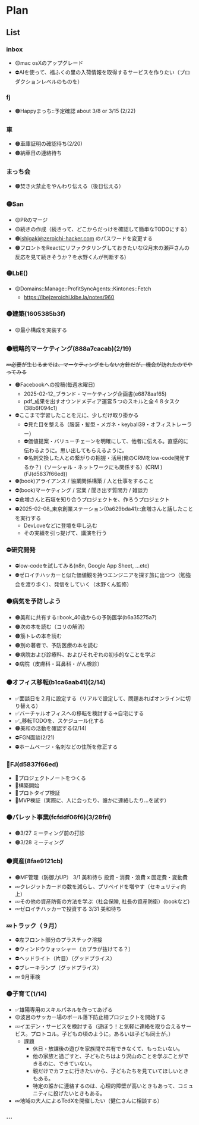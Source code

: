 # Plan
## List
### inbox
- 🟡mac osXのアップグレード
- ⛔️AIを使って、福ふくの里の入荷情報を取得するサービスを作りたい（プロダクションレベルのものを）

### fj
- 🟠Happyまっち::予定確認 about 3/8 or 3/15 (2/22)

### 車
- 🟠車庫証明の確認待ち(2/20)
- 🟠納車日の連絡待ち

### まっち会
- 🟠焚き火禁止をやんわり伝える（後日伝える）

### 🟡San
- 🟡PRのマージ
- 🟡続きの作成（続きって、どこからだっけを確認して簡単なTODOにする）
- 🟠ishigaki@zeroichi-hacker.com のパスワードを変更する
- 🟠フロントをReactにリファクタリングしておきたいな(2月末の瀬戸さんの反応を見て続きそうか？を水野くんが判断する)

### 🟡LbE()
- 🟡Domains::Manage::ProfitSyncAgents::Kintones::Fetch
  - https://lbejzeroichi.kibe.la/notes/960

### 🟡建築(1605385b3f)
- 🟡最小構成を実装する

### 🟠戦略的マーケティング(888a7cacab)(2/19)
~~💤必要が生じるまでは、マーケティングをしない方針だが、機会が訪れたのでやってみる~~
- 🟠Facebookへの投稿(毎週水曜日)
  - 2025-02-12_ブランド・マーケティング企画書(e6878aaf65)
  - pdf_成果を出すオウンドメディア運営５つのスキルと全４８タスク(38b6f094c1)
- ⛔️ここまで学習したことを元に、少しだけ取り掛かる
  - ⛔️見た目を整える（服装・髪型・メガネ・keyball39・オフィストレーラー）
  - ⛔️価値提案・バリューチェーンを明確にして、他者に伝える。直感的に伝わるように。思い出してもらえるように。
  - ⛔️名刺交換した人との繋がりの把握・活用(俺のCRMをlow-code開発するか？)（ソーシャル・ネットワークにも関係する）(CRM )(FJ(d5837f66ed))
- ⛔️(book)アライアンス / 協業関係構築 / 人と仕事をすること
- ⛔️(book)マーケティング / 営業 / 聞き出す質問力 / 雑談力
- ⛔️倉増さんと石垣を知り合うプロジェクトを、作ろうプロジェクト
- ⛔️2025-02-08_東京創業ステーション(0a629bda41)::倉増さんと話したことを実行する
  - DevLoveなどに登壇を申し込む
  - その実績を引っ提げて、講演を行う


### ⛔️研究開発
- ⛔️low-codeを試してみる(n8n, Google App Sheet, ...etc)
- ⛔️ゼロイチハッカーと似た価値観を持つエンジニアを探す旅に出つつ（勉強会を渡り歩く）、発信をしていく（水野くん監修）

### 🟠病気を予防しよう
- 🟠美和に共有する::book_40歳からの予防医学(b6a35275a7)
- 🟠次の本を読む（コリの解消）
- 🟠筋トレの本を読む
- 🟠別の著者で、予防医療の本を読む
- 🟠病院および診療科、およびそれぞれの初歩的なことを学ぶ
- ⛔️病院（皮膚科・耳鼻科・がん検診）

### 🟠オフィス移転(b1ca6aab41)(2/14)
- ✅面談日を２月に設定する（リアルで設定して、問題あればオンラインに切り替える）
- ✅バーチャルオフィスへの移転を検討する→自宅にする
- ✅_移転TODOを、スケジュール化する
- 🟠美和の活動を確認する(2/14)
- ⛔️FGN面談(2/21)
- ⛔️ホームページ・名刺などの住所を修正する

### 🐢FJ(d5837f66ed)
- 🐢プロジェクトノートをつくる
- 🐢構築開始
- 🐢プロトタイプ検証
- 🐢MVP検証（実際に、人に会ったり、誰かに連絡したり...を試す）


### 🟠パレット事業(fcfddf06f6)(3/28fri)
- 🟠3/27 ミーティング前の打診
- 🟠3/28 ミーティング

### 🟠資産(8fae9121cb)
- 🟠MF管理（防御力UP） 3/1 美和待ち 投資・消費・浪費 x 固定費・変動費
- 💤クレジットカードの数を減らし、プリペイドを増やす（セキュリティ向上）
- 💤その他の資産防衛の方法を学ぶ（社会保険, 社長の資産防衛）(bookなど)
- 💤ゼロイチハッカーで投資する 3/31 美和待ち

### 💤トラック（９月）
- ⛔️左フロント部分のプラスチック溶接
- ⛔️ウィンドウウォッシャー（カプラが抜けてる？）
- ⛔️ヘッドライト（片目）（グッドプライス）
- ⛔️ブレーキランプ（グッドプライス）
- 💤 9月車検

### 🟡子育て(1/14)
- ✅雄陽専用のスキルパネルを作ってあげる
- 🟡波呂のサッカー場のボール落下防止柵プロジェクトを開始する
- 💤イエデン・サービスを検討する（遊ぼう！と気軽に連絡を取り合えるサービス。プロトコル。子どもの頃のように。あるいは子ども同士が。）
  - 課題
    - 休日・放課後の遊びを家族間で共有できなくて、もったいない。
    - 他の家族と過ごすと、子どもたちはより沢山のことを学ぶことができるのに、できていない。
    - 親だけでカフェに行きたいから、子どもたちを見ていてほしいときもある。
    - 特定の誰かに連絡するのは、心理的障壁が高いときもあって、コミュニティに投げたいときもある。
- 💤地域の大人によるTedXを開催したい（健仁さんに相談する）

### ...
















